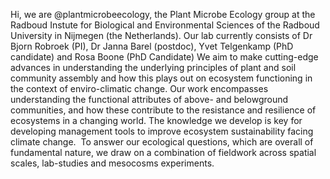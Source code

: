 Hi, we are @plantmicrobeecology, the Plant Microbe Ecology group at the Radboud Instute for Biological and Environmental Sciences of the Radboud University in Nijmegen (the Netherlands).
Our lab currently consists of Dr Bjorn Robroek (PI), Dr Janna Barel (postdoc), Yvet Telgenkamp (PhD candidate) and Rosa Boone (PhD Candidate) 
We aim to make cutting-edge advances in understanding the underlying principles of plant and soil community assembly and how this plays out on ecosystem functioning in the context of enviro-climatic change. 
Our work encompasses understanding the functional attributes of above- and belowground communities, and how these contribute to the resistance and resilience of ecosystems in a changing world. 
The knowledge we develop is key for developing management tools to improve ecosystem sustainability facing climate change. 
To answer our ecological questions, which are overall of fundamental nature, we draw on a combination of fieldwork across spatial scales, lab-studies and mesocosms experiments.

<!---
plantmicrobeecology/plantmicrobeecology is a ✨ special ✨ repository because its `README.md` (this file) appears on your GitHub profile.
You can click the Preview link to take a look at your changes.
--->
